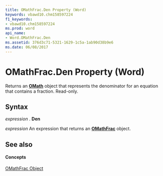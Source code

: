 ```yaml
---
title: OMathFrac.Den Property (Word)
keywords: vbawd10.chm158597224
f1_keywords:
- vbawd10.chm158597224
ms.prod: word
api_name:
- Word.OMathFrac.Den
ms.assetid: 376d3c71-5321-1629-1c5a-1ab90d38b9e6
ms.date: 06/08/2017
---
```



# OMathFrac.Den Property (Word)

Returns an  **[OMath](omath-object-word.md)** object that represents the denominator for an equation that contains a fraction. Read-only.


## Syntax

 _expression_ . **Den**

 _expression_ An expression that returns an **[OMathFrac](omathfrac-object-word.md)** object.


## See also


#### Concepts


[OMathFrac Object](omathfrac-object-word.md)

